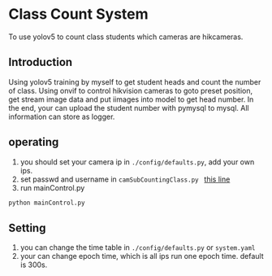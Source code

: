 # Class Count System
To use yolov5 to count class students which cameras are hikcameras.
## Introduction

Using yolov5 training by myself to get student heads and count the number of class. Using onvif to control hikvision cameras to goto preset position, get stream image data and put iimages into model to get head number. In the end, your can upload the student number with pymysql to mysql. All information can store as logger.

## operating
1. you should set your camera ip in `./config/defaults.py`, add your own ips.
2. set passwd and username in `camSubCountingClass.py `  [this line](https://github.com/RichardoMrMu/class_count_system/blob/c612584f0f7bbbd40f35dde65f3264842c60ea3e/camSubCountingClass.py#L49)
3. run mainControl.py
```python
python mainControl.py
```


## Setting  
1. you can change the time table in `./config/defaults.py` or `system.yaml` 
2. your can change epoch time, which is all ips run one epoch time. default is 300s.

